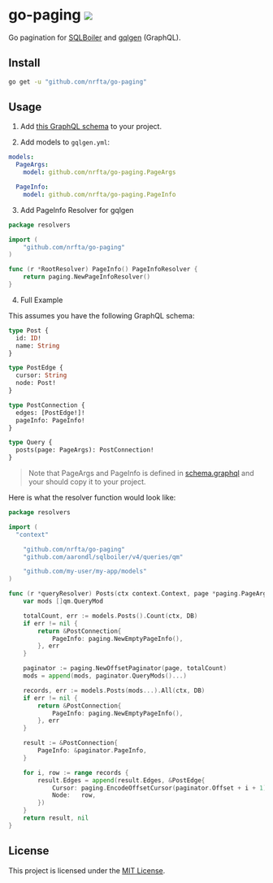 # go-paging ![](https://github.com/nrfta/go-paging/workflows/CI/badge.svg)

Go pagination for [SQLBoiler](https://github.com/aarondl/sqlboiler) and [gqlgen](https://github.com/99designs/gqlgen/) (GraphQL).

## Install

```sh
go get -u "github.com/nrfta/go-paging"
```

## Usage

1. Add [this GraphQL schema](./schema.graphql) to your project.

2. Add models to `gqlgen.yml`:

```yaml
models:
  PageArgs:
    model: github.com/nrfta/go-paging.PageArgs

  PageInfo:
    model: github.com/nrfta/go-paging.PageInfo

```

3. Add PageInfo Resolver for gqlgen

```go
package resolvers

import (
	"github.com/nrfta/go-paging"
)

func (r *RootResolver) PageInfo() PageInfoResolver {
	return paging.NewPageInfoResolver()
}
```

4. Full Example

This assumes you have the following GraphQL schema:

```graphql
type Post {
  id: ID!
  name: String
}

type PostEdge {
  cursor: String
  node: Post!
}

type PostConnection {
  edges: [PostEdge!]!
  pageInfo: PageInfo!
}

type Query {
  posts(page: PageArgs): PostConnection!
}
```

> Note that PageArgs and PageInfo is defined in [schema.graphql](./schema.graphql) and your should copy it to your project.

Here is what the resolver function would look like:

```go
package resolvers

import (
  "context"

	"github.com/nrfta/go-paging"
	"github.com/aarondl/sqlboiler/v4/queries/qm"

	"github.com/my-user/my-app/models"
)

func (r *queryResolver) Posts(ctx context.Context, page *paging.PageArgs) (*PostConnection, error) {
	var mods []qm.QueryMod

	totalCount, err := models.Posts().Count(ctx, DB)
	if err != nil {
		return &PostConnection{
			PageInfo: paging.NewEmptyPageInfo(),
		}, err
	}

	paginator := paging.NewOffsetPaginator(page, totalCount)
	mods = append(mods, paginator.QueryMods()...)

	records, err := models.Posts(mods...).All(ctx, DB)
	if err != nil {
		return &PostConnection{
			PageInfo: paging.NewEmptyPageInfo(),
		}, err
	}

	result := &PostConnection{
		PageInfo: &paginator.PageInfo,
	}

	for i, row := range records {
		result.Edges = append(result.Edges, &PostEdge{
			Cursor: paging.EncodeOffsetCursor(paginator.Offset + i + 1),
			Node:   row,
		})
	}
	return result, nil
}
```

## License

This project is licensed under the [MIT License](LICENSE.md).
